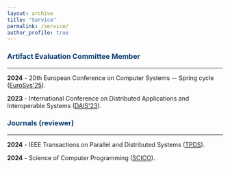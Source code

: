 ```yaml
---
layout: archive
title: "Service"
permalink: /service/
author_profile: true
---
```



### <span style="color:#063c72">Artifact Evaluation Committee Member</span>
<hr>

**2024** - 20th European Conference on Computer Systems -- Spring cycle ([EuroSys'25](https://2025.eurosys.org)).

**2023** - International Conference on Distributed Applications and Interoperable Systems ([DAIS'23](http://www.discotec.org/2023/dais.html)).


### <span style="color:#063c72">Journals (reviewer)</span>
<hr>

**2024** - IEEE Transactions on Parallel and Distributed Systems ([TPDS](https://ieeexplore.ieee.org/xpl/RecentIssue.jsp?punumber=71)).

**2024** - Science of Computer Programming ([SCICO](https://www.sciencedirect.com/journal/science-of-computer-programming)).
